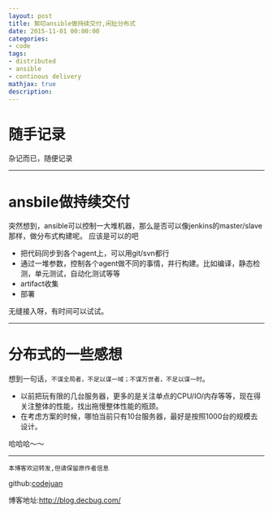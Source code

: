 ```yaml
---
layout: post
title: 絮叨ansible做持续交付,闲扯分布式
date: 2015-11-01 00:00:00
categories:
- code
tags: 
- distributed
- ansible
- continous delivery
mathjax: true
description: 
---
```



# 随手记录

杂记而已，随便记录


-----------------------


# ansbile做持续交付

突然想到，ansible可以控制一大堆机器，那么是否可以像jenkins的master/slave那样，做分布式构建呢。
应该是可以的吧
- 把代码同步到各个agent上，可以用git/svn都行
- 通过一堆参数，控制各个agent做不同的事情，并行构建。比如编译，静态检测，单元测试，自动化测试等等
- artifact收集
- 部署

无缝接入呀，有时间可以试试。

-----------------------

# 分布式的一些感想

想到一句话，`不谋全局者，不足以谋一域；不谋万世者，不足以谋一时`。
- 以前把玩有限的几台服务器，更多的是关注单点的CPU/IO/内存等等，现在得关注整体的性能，找出拖慢整体性能的瓶颈。
- 在考虑方案的时候，哪怕当前只有10台服务器，最好是按照1000台的规模去设计。

哈哈哈～～

-----------------------

`本博客欢迎转发,但请保留原作者信息`

github:[codejuan](https://github.com/CodeJuan)

博客地址:http://blog.decbug.com/
